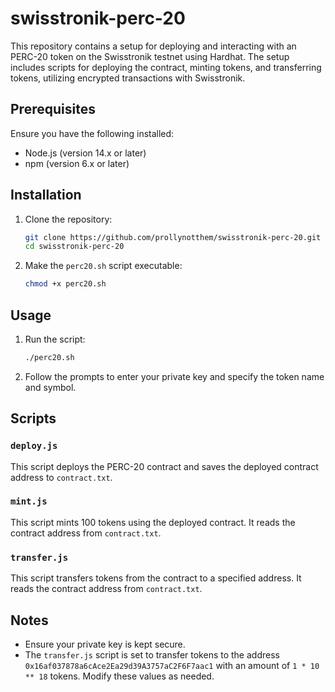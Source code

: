 # swisstronik-perc-20

This repository contains a setup for deploying and interacting with an PERC-20 token on the Swisstronik testnet using Hardhat. The setup includes scripts for deploying the contract, minting tokens, and transferring tokens, utilizing encrypted transactions with Swisstronik.

## Prerequisites

Ensure you have the following installed:

- Node.js (version 14.x or later)
- npm (version 6.x or later)

## Installation

1. Clone the repository:

    ```bash
    git clone https://github.com/prollynotthem/swisstronik-perc-20.git
    cd swisstronik-perc-20
    ```

2. Make the `perc20.sh` script executable:

    ```bash
    chmod +x perc20.sh
    ```

## Usage

1. Run the script:

    ```bash
    ./perc20.sh
    ```

2. Follow the prompts to enter your private key and specify the token name and symbol.

## Scripts

### `deploy.js`

This script deploys the PERC-20 contract and saves the deployed contract address to `contract.txt`.

### `mint.js`

This script mints 100 tokens using the deployed contract. It reads the contract address from `contract.txt`.

### `transfer.js`

This script transfers tokens from the contract to a specified address. It reads the contract address from `contract.txt`.

## Notes

- Ensure your private key is kept secure.
- The `transfer.js` script is set to transfer tokens to the address `0x16af037878a6cAce2Ea29d39A3757aC2F6F7aac1` with an amount of `1 * 10 ** 18` tokens. Modify these values as needed.
